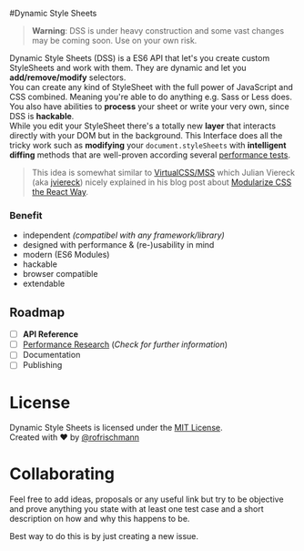 #Dynamic Style Sheets

> **Warning**: DSS is under heavy construction and some vast changes may be coming soon. Use on your own risk.

Dynamic Style Sheets (DSS) is a ES6 API that let's you create custom StyleSheets and work with them. They are dynamic and let you **add/remove/modify** selectors.       
You can create any kind of StyleSheet with the full power of JavaScript and CSS combined. Meaning you're able to do anything e.g. Sass or Less does. You also have abilities to **process** your sheet or write your very own, since DSS is **hackable**.     
While you edit your StyleSheet there's a totally new **layer** that interacts directly with your DOM but in the background. This Interface does all the tricky work such as **modifying** your `document.styleSheets` with **intelligent diffing** methods that are well-proven according several [performance tests](Research.md).

> This idea is somewhat similar to [VirtualCSS/MSS](https://github.com/VirtualCSS/planning) which Julian Viereck (aka [jviereck](https://github.com/jviereck)) nicely explained in his blog post about [Modularize CSS the React Way](https://medium.com/@jviereck/modularise-css-the-react-way-1e817b317b04).


### Benefit
* independent *(compatibel with any framework/library)*
* designed with performance & (re-)usability in mind
* modern (ES6 Modules)
* hackable
* browser compatible
* extendable

## Roadmap

- [ ] **API Reference**
- [ ] [Performance Research](docs/Research.md) (*Check for further information*)
- [ ] Documentation
- [ ] Publishing

# License
Dynamic Style Sheets is licensed under the [MIT License](http://opensource.org/licenses/MIT).     
Created with &hearts; by [@rofrischmann](http://rofrischmann.de)

# Collaborating
Feel free to add ideas, proposals or any useful link but try to be objective and prove anything you state with at least one test case and a short description on how and why this happens to be.    

Best way to do this is by just creating a new issue.
